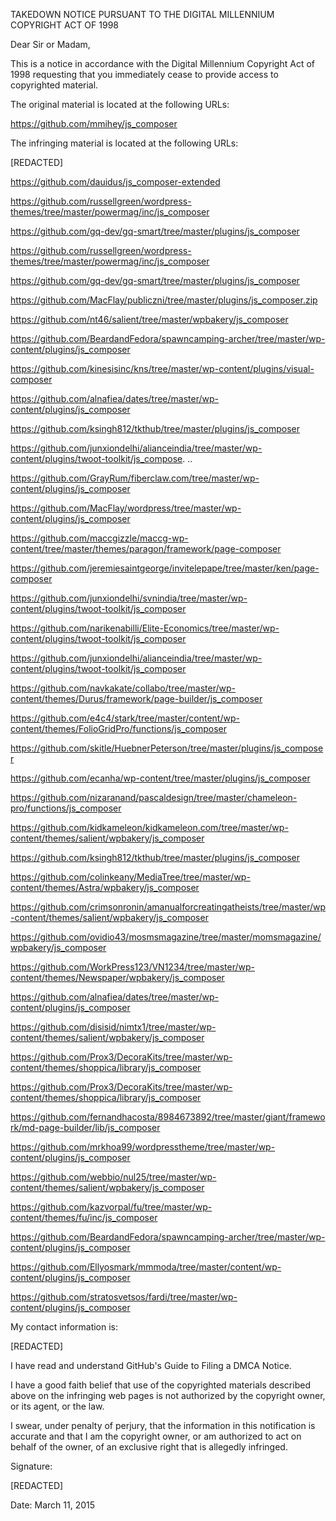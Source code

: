 TAKEDOWN NOTICE PURSUANT TO THE DIGITAL MILLENNIUM COPYRIGHT ACT OF 1998

Dear Sir or Madam,

This is a notice in accordance with the Digital Millennium Copyright Act of
1998 requesting that you immediately cease to provide access to copyrighted
material.

The original material is located at the following URLs:

https://github.com/mmihey/js_composer

The infringing material is located at the following URLs:

[REDACTED]

https://github.com/dauidus/js_composer-extended

https://github.com/russellgreen/wordpress-themes/tree/master/powermag/inc/js_composer

https://github.com/gq-dev/gq-smart/tree/master/plugins/js_composer

https://github.com/russellgreen/wordpress-themes/tree/master/powermag/inc/js_composer

https://github.com/gq-dev/gq-smart/tree/master/plugins/js_composer

https://github.com/MacFlay/publiczni/tree/master/plugins/js_composer.zip

https://github.com/nt46/salient/tree/master/wpbakery/js_composer

https://github.com/BeardandFedora/spawncamping-archer/tree/master/wp-content/plugins/js_composer

https://github.com/kinesisinc/kns/tree/master/wp-content/plugins/visual-composer

https://github.com/alnafiea/dates/tree/master/wp-content/plugins/js_composer

https://github.com/ksingh812/tkthub/tree/master/plugins/js_composer

https://github.com/junxiondelhi/alianceindia/tree/master/wp-content/plugins/twoot-toolkit/js_compose.
..

https://github.com/GrayRum/fiberclaw.com/tree/master/wp-content/plugins/js_composer

https://github.com/MacFlay/wordpress/tree/master/wp-content/plugins/js_composer

https://github.com/maccgizzle/maccg-wp-content/tree/master/themes/paragon/framework/page-composer

https://github.com/jeremiesaintgeorge/invitelepape/tree/master/ken/page-composer

https://github.com/junxiondelhi/svnindia/tree/master/wp-content/plugins/twoot-toolkit/js_composer

https://github.com/narikenabilli/Elite-Economics/tree/master/wp-content/plugins/twoot-toolkit/js_composer

https://github.com/junxiondelhi/alianceindia/tree/master/wp-content/plugins/twoot-toolkit/js_composer

https://github.com/navkakate/collabo/tree/master/wp-content/themes/Durus/framework/page-builder/js_composer

https://github.com/e4c4/stark/tree/master/content/wp-content/themes/FolioGridPro/functions/js_composer

https://github.com/skitle/HuebnerPeterson/tree/master/plugins/js_composer

https://github.com/ecanha/wp-content/tree/master/plugins/js_composer

https://github.com/nizaranand/pascaldesign/tree/master/chameleon-pro/functions/js_composer

https://github.com/kidkameleon/kidkameleon.com/tree/master/wp-content/themes/salient/wpbakery/js_composer

https://github.com/ksingh812/tkthub/tree/master/plugins/js_composer

https://github.com/colinkeany/MediaTree/tree/master/wp-content/themes/Astra/wpbakery/js_composer

https://github.com/crimsonronin/amanualforcreatingatheists/tree/master/wp-content/themes/salient/wpbakery/js_composer

https://github.com/ovidio43/mosmsmagazine/tree/master/momsmagazine/wpbakery/js_composer

https://github.com/WorkPress123/VN1234/tree/master/wp-content/themes/Newspaper/wpbakery/js_composer

https://github.com/alnafiea/dates/tree/master/wp-content/plugins/js_composer

https://github.com/disisid/nimtx1/tree/master/wp-content/themes/salient/wpbakery/js_composer

https://github.com/Prox3/DecoraKits/tree/master/wp-content/themes/shoppica/library/js_composer

https://github.com/Prox3/DecoraKits/tree/master/wp-content/themes/shoppica/library/js_composer

https://github.com/fernandhacosta/8984673892/tree/master/giant/framework/md-page-builder/lib/js_composer

https://github.com/mrkhoa99/wordpresstheme/tree/master/wp-content/plugins/js_composer

https://github.com/webbio/nul25/tree/master/wp-content/themes/salient/wpbakery/js_composer

https://github.com/kazvorpal/fu/tree/master/wp-content/themes/fu/inc/js_composer

https://github.com/BeardandFedora/spawncamping-archer/tree/master/wp-content/plugins/js_composer

https://github.com/Ellyosmark/mmmoda/tree/master/content/wp-content/plugins/js_composer

https://github.com/stratosvetsos/fardi/tree/master/wp-content/plugins/js_composer


My contact information is:

[REDACTED]

I have read and understand GitHub's Guide to Filing a DMCA Notice.

I have a good faith belief that use of the copyrighted materials described
above on the infringing web pages is not authorized by the copyright owner,
or its agent, or the law.

I swear, under penalty of perjury, that the information in this
notification is accurate and that I am the copyright owner, or am
authorized to act on behalf of the owner, of an exclusive right that is
allegedly infringed.

Signature:

[REDACTED]

Date: March 11, 2015
